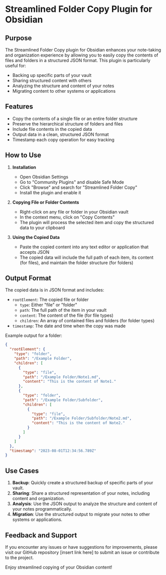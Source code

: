 # Streamlined Folder Copy Plugin for Obsidian

## Purpose

The Streamlined Folder Copy plugin for Obsidian enhances your note-taking and organization experience by allowing you to easily copy the contents of files and folders in a structured JSON format. This plugin is particularly useful for:

- Backing up specific parts of your vault
- Sharing structured content with others
- Analyzing the structure and content of your notes
- Migrating content to other systems or applications

## Features

- Copy the contents of a single file or an entire folder structure
- Preserve the hierarchical structure of folders and files
- Include file contents in the copied data
- Output data in a clean, structured JSON format
- Timestamp each copy operation for easy tracking

## How to Use

1. **Installation**
   - Open Obsidian Settings
   - Go to "Community Plugins" and disable Safe Mode
   - Click "Browse" and search for "Streamlined Folder Copy"
   - Install the plugin and enable it

2. **Copying File or Folder Contents**
   - Right-click on any file or folder in your Obsidian vault
   - In the context menu, click on "Copy Contents"
   - The plugin will process the selected item and copy the structured data to your clipboard

3. **Using the Copied Data**
   - Paste the copied content into any text editor or application that accepts JSON
   - The copied data will include the full path of each item, its content (for files), and maintain the folder structure (for folders)

## Output Format

The copied data is in JSON format and includes:

- `rootElement`: The copied file or folder
  - `type`: Either "file" or "folder"
  - `path`: The full path of the item in your vault
  - `content`: The content of the file (for file types)
  - `children`: An array of contained files and folders (for folder types)
- `timestamp`: The date and time when the copy was made

Example output for a folder:

```json
{
  "rootElement": {
    "type": "folder",
    "path": "/Example Folder",
    "children": [
      {
        "type": "file",
        "path": "/Example Folder/Note1.md",
        "content": "This is the content of Note1."
      },
      {
        "type": "folder",
        "path": "/Example Folder/Subfolder",
        "children": [
          {
            "type": "file",
            "path": "/Example Folder/Subfolder/Note2.md",
            "content": "This is the content of Note2."
          }
        ]
      }
    ]
  },
  "timestamp": "2023-08-01T12:34:56.789Z"
}
```

## Use Cases

1. **Backup**: Quickly create a structured backup of specific parts of your vault.
2. **Sharing**: Share a structured representation of your notes, including content and organization.
3. **Analysis**: Use the JSON output to analyze the structure and content of your notes programmatically.
4. **Migration**: Use the structured output to migrate your notes to other systems or applications.

## Feedback and Support

If you encounter any issues or have suggestions for improvements, please visit our GitHub repository [insert link here] to submit an issue or contribute to the project.

Enjoy streamlined copying of your Obsidian content!